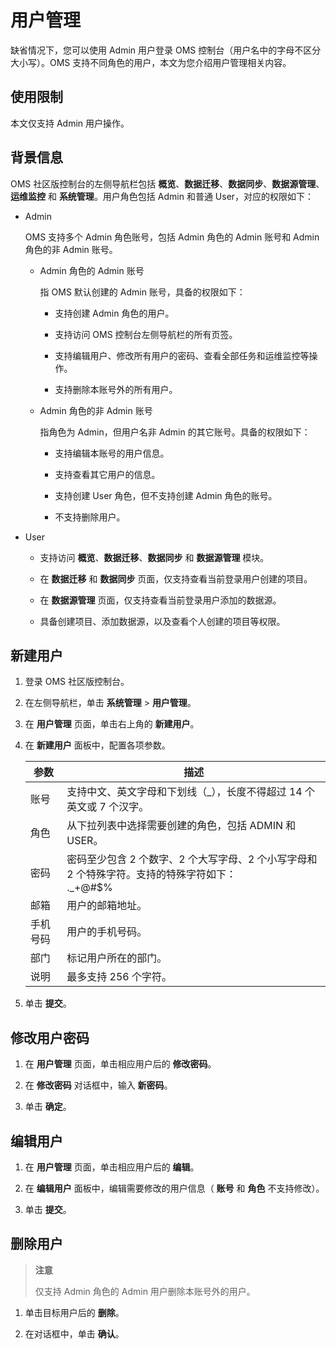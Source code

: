 # 用户管理

缺省情况下，您可以使用 Admin 用户登录 OMS 控制台（用户名中的字母不区分大小写）。OMS 支持不同角色的用户，本文为您介绍用户管理相关内容。

## 使用限制

本文仅支持 Admin 用户操作。

## 背景信息

OMS 社区版控制台的左侧导航栏包括 **概览**、**数据迁移**、**数据同步**、**数据源管理**、**运维监控** 和 **系统管理**。用户角色包括 Admin 和普通 User，对应的权限如下：

* Admin
  
  OMS 支持多个 Admin 角色账号，包括 Admin 角色的 Admin 账号和 Admin 角色的非 Admin 账号。

  * Admin 角色的 Admin 账号
  
    指 OMS 默认创建的 Admin 账号，具备的权限如下：

    * 支持创建 Admin 角色的用户。

    * 支持访问 OMS 控制台左侧导航栏的所有页签。

    * 支持编辑用户、修改所有用户的密码、查看全部任务和运维监控等操作。

    * 支持删除本账号外的所有用户。
  
  * Admin 角色的非 Admin 账号

    指角色为 Admin，但用户名非 Admin 的其它账号。具备的权限如下：

    * 支持编辑本账号的用户信息。

    * 支持查看其它用户的信息。

    * 支持创建 User 角色，但不支持创建 Admin 角色的账号。

    * 不支持删除用户。

* User
  
  * 支持访问 **概览**、**数据迁移**、**数据同步** 和 **数据源管理** 模块。

  * 在 **数据迁移** 和 **数据同步** 页面，仅支持查看当前登录用户创建的项目。

  * 在 **数据源管理** 页面，仅支持查看当前登录用户添加的数据源。

  * 具备创建项目、添加数据源，以及查看个人创建的项目等权限。

## 新建用户

1. 登录 OMS 社区版控制台。

2. 在左侧导航栏，单击 **系统管理** \> **用户管理**。

3. 在 **用户管理** 页面，单击右上角的 **新建用户**。

4. 在 **新建用户** 面板中，配置各项参数。

   |  参数  |                                    描述                                    |
   |------|--------------------------------------------------------------------------|
   | 账号   | 支持中文、英文字母和下划线（_），长度不得超过 14 个英文或 7 个汉字。                                   |
   | 角色   | 从下拉列表中选择需要创建的角色，包括 ADMIN 和 USER。                                                  |
   | 密码   | 密码至少包含 2 个数字、2 个大写字母、2 个小写字母和 2 个特殊字符。支持的特殊字符如下： <br>._+@#$% |
   | 邮箱   | 用户的邮箱地址。                                                                 |
   | 手机号码 | 用户的手机号码。                                                                 |
   | 部门   | 标记用户所在的部门。                                                               |
   | 说明   | 最多支持 256 个字符。                                                            |

5. 单击 **提交**。

## 修改用户密码

1. 在 **用户管理** 页面，单击相应用户后的 **修改密码**。

2. 在 **修改密码** 对话框中，输入 **新密码**。

3. 单击 **确定**。

## 编辑用户

1. 在 **用户管理** 页面，单击相应用户后的 **编辑**。

2. 在 **编辑用户** 面板中，编辑需要修改的用户信息（ **账号** 和 **角色** 不支持修改）。

3. 单击 **提交**。

## 删除用户

>**注意**
>
>仅支持 Admin 角色的 Admin 用户删除本账号外的用户。

1. 单击目标用户后的 **删除**。

2. 在对话框中，单击 **确认**。